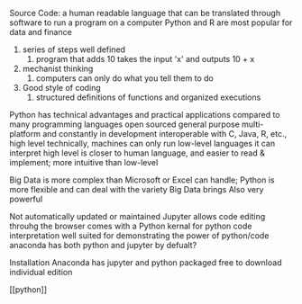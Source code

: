 Source Code: a human readable language that can be translated through software to run a program on a computer
	Python and R are most popular for data and finance

1. series of steps well defined
	1. program that adds 10 takes the input 'x' and outputs 10 + x
2. mechanist thinking
	1. computers can only do what you tell them to do
3. Good style of coding
	1. structured definitions of functions and organized executions

Python has technical advantages and practical applications compared to many programming languages
	open sourced 
	general purpose
		multi-platform and constantly in development
			interoperable with C, Java, R, etc.,
	high level
		technically, machines can only run low-level languages it can interpret
		high level is closer to human language, and easier to read & implement; more intuitive than low-level

Big Data is more complex than Microsoft or Excel can handle; Python is more flexible and can deal with the variety Big Data brings
	Also very powerful

Not automatically updated or maintained 
Jupyter allows code editing throuhg the browser
	comes with a Python kernal for python code interpretation
	well suited for demonstrating the power of python/code
		anaconda has both python and jupyter by defualt?

Installation
	Anaconda has jupyter and python packaged
		free to download individual edition

[[python]]